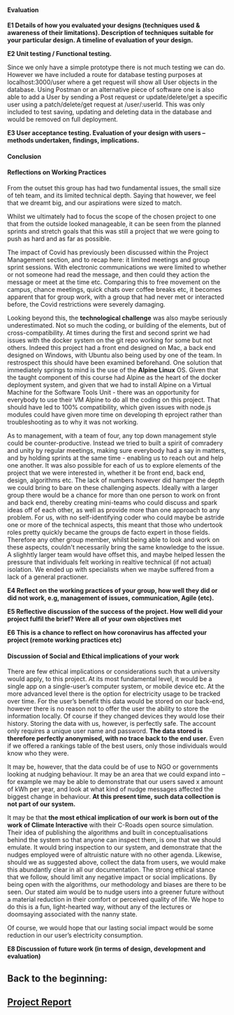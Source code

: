 #### Evaluation 

**E1 Details of how you evaluated your designs (techniques used &  awareness of their limitations). Description of  techniques suitable for your particular design. A timeline of evaluation of your design.**

**E2 Unit testing / Functional testing.**

Since we only have a simple prototype there is not much testing we can do. However we have included a route for database testing purposes at localhost:3000/user where a get request will show all User objects in the database. Using Postman or an alternative piece of software one is also able to add a User by sending a Post request or update/delete/get a specific user using a patch/delete/get request at /user/:userId. This was only included to test saving, updating and deleting data in the database and would be removed on full deployment.

**E3 User acceptance testing. Evaluation of your design with users – methods undertaken, findings, implications.**

#### 

#### Conclusion

#### Reflections on Working Practices

From the outset this group has had two fundamental issues, the small size of teh team, and its limited technical depth. Saying that however, we feel that we dreamt big, and our aspirations were sized to match.

Whilst we ultimately had to focus the scope of the chosen project to one that from the outside looked manageable, it can be seen from the planned sprints and stretch goals that this was still a project that we were going to push as hard and as far as possible.

The impact of Covid has previously been discussed within the Project Management section, and to recap here: it limited meetings and group sprint sessions. With electronic communications we were limited to whether or not someone had read the message, and then could they action the message or meet at the time etc.  Comparing this to free movement on the campus, chance meetings, quick chats over coffee breaks etc, it becomes apparent that for group work, with a group that had never met or interacted before, the Covid restrictions were severely damaging.

Looking beyond this, the **technological challenge** was also maybe seriously underestimated.  Not so much the coding, or building of the elements, but of cross-compatibility.
At times during the first and second sprint we had issues with the docker system on the git repo working for some but not others. Indeed this project had a front end designed on Mac, a back end designed on Windows, with Ubuntu also being used by one of the team.  In restrospect this should have been examined beforehand.  One solution that immediately springs to mind is the use of the **Alpine Linux** OS. Given that the taught component of this course had Alpine as the heart of the docker deployment system, and given that we had to install Alpine on a Virtual Machine for the Software Tools Unit - there was an opportunity for everybody to use their VM Alpine to do all the coding on this project.  That should have led to 100% compatibility, which given issues with node.js modules could have given more time on developing th eproject rather than troubleshooting as to why it was not working.

As to management, with a team of four, any top down management style could be counter-productive. Instead we tried to built a spirit of comradery and unity by regular meetings, making sure everybody had a say in matters, and by holding sprints at the same time - enabling us to reach out and help one another. It was also possible for each of us to explore elements of the project that we were interested in, whether it be front end, back end, design, algorithms etc.
The lack of numbers however did hamper the depth we could bring  to bare on these challenging aspects. Ideally with a larger group there would be a chance for more than one person to work on front and back end, thereby creating mini-teams who could discuss and spark ideas off of each other, as well as provide more than one approach to any problem. For us, with no self-identifying coder who could maybe be astride one or more of the technical aspects, this meant that those who undertook roles pretty quickly became the groups de facto expert in those fields. Therefore any other group member, whilst being able to look and work on these aspects, couldn't necessarily bring the same knowledge to the issue. A slighhtly larger team would have offset this, and maybe helped lessen the pressure that individuals felt working in realtive technical (if not actual) isolation. We ended up with specialists when we maybe suffered from a lack of a general practioner.


**E4 Reflect on the working practices of your group, how well they did or did not work, e.g, management of issues, communication, Agile (etc).**

**E5  Reflective discussion of the success of the project. How well did  your project fulfil the brief? Were all of your own objectives met**

**E6  This is a chance to reflect on how coronavirus has affected your project (remote working practices etc)**

#### Discussion of Social and Ethical implications of your work

There are few ethical implications or considerations such that a university would apply, to this project.  At its most fundamental level, it would be a single app on a single-user’s computer system, or mobile device etc.
At the more advanced level there is the option for electricity usage to be tracked over time.  For the user’s benefit this data would be stored on our back-end, however there is no reason not to offer the user the ability to store the information locally.  Of course if they changed devices they would lose their history.
Storing the data with us, however, is perfectly safe.  The account only requires a unique user name and password.  **The data stored is therefore perfectly anonymised, with no trace back to the end user.**  Even if we offered a rankings table of the best users, only those individuals would know who they were.

It may be, however, that the data could be of use to NGO or governments looking at nudging behaviour.  It may be an area that we could expand into – for example we may be able to demonstrate that our users saved x amount of kWh per year, and look at what kind of nudge messages affected the biggest change in behaviour.  **At this present time, such data collection is not part of our system.**

It may be that **the most ethical implication of our work is born out of the work of Climate Interactive** with their C-Roads open source simulation. Their idea of publishing the algorithms and built in conceptualisations behind the system so that anyone can inspect them, is one that we should emulate.  It would bring inspection to our system, and demonstrate that the nudges employed were of altruistic nature with no other agenda.  Likewise, should we as suggested above, collect the data from users, we would make this abundantly clear in all our documentation. 
The strong ethical stance that we follow, should limit any negative impact or social implications.  By being open with the algorithms, our methodology and biases are there to be seen. Our stated aim would be to nudge users into a greener future without a material reduction in their comfort or perceived quality of life.  We hope to do this is a fun, light-hearted way, without any of the lectures or doomsaying associated with the nanny state.

Of course, we would hope that our lasting social impact would be some reduction in our user’s electricity consumption.

**E8 Discussion of future work (in terms of design, development and evaluation)**


## Back to the beginning:

## [Project Report](https://github.com/aaronsharma/SEGP/blob/main/Project%20Report.md)
